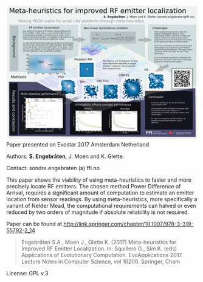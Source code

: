 ![# Meta-heuristics for improved RF emitter localization](/poster.png)
Paper presented on Evostar 2017 Amsterdam Netherland

Authors: **S. Engebråten**, J. Moen and K. Glette.

Contact: sondre.engebraten (a) ffi.no

This paper shows the viability of using meta-heuristics to faster and more precisely locate RF emitters. The chosen method Power Difference of Arrival, requires a significant amount of computation to estimate an emitter location from sensor readings. By using meta-heuristics, more specifically a variant of Nelder Mead, the computational requirements can halved or even reduced by two orders of magnitude if absolute reliability is not required.

Paper can be found at http://link.springer.com/chapter/10.1007/978-3-319-55792-2_14

> Engebråten S.A., Moen J., Glette K. (2017) Meta-heuristics for Improved RF Emitter Localization. In: Squillero G., Sim K. (eds) Applications of Evolutionary Computation. EvoApplications 2017. Lecture Notes in Computer Science, vol 10200. Springer, Cham

License: GPL v.3
